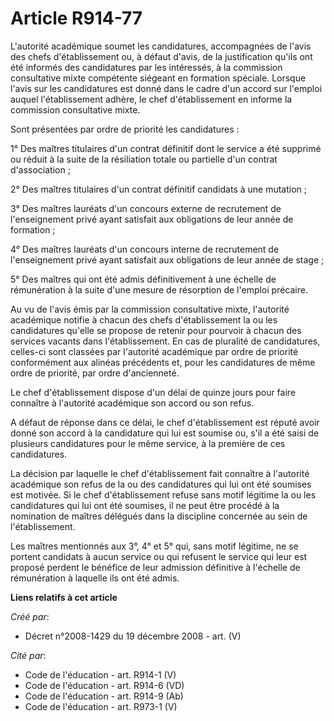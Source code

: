 # Article R914-77

L'autorité académique soumet les candidatures, accompagnées de l'avis des chefs  d'établissement ou, à défaut d'avis, de la
justification qu'ils ont été informés  des candidatures par les intéressés, à la commission consultative mixte  compétente
siégeant en formation spéciale. Lorsque l'avis sur les candidatures  est donné dans le cadre d'un accord sur l'emploi auquel
l'établissement adhère,  le chef d'établissement en informe la commission consultative mixte.

Sont présentées par ordre de priorité les candidatures :

1° Des maîtres titulaires d'un contrat définitif dont le service a  été supprimé ou réduit à la suite de la résiliation
totale ou partielle d'un  contrat d'association ;

2° Des maîtres titulaires d'un contrat  définitif candidats à une mutation ;

3° Des maîtres lauréats  d'un concours externe de recrutement de l'enseignement privé ayant satisfait aux  obligations de
leur année de formation ;

4° Des maîtres  lauréats d'un concours interne de recrutement de l'enseignement privé ayant  satisfait aux obligations de
leur année de stage ;

5° Des  maîtres qui ont été admis définitivement à une échelle de rémunération à la  suite d'une mesure de résorption de
l'emploi précaire.

Au vu  de l'avis émis par la commission consultative mixte, l'autorité académique  notifie à chacun des chefs d'établissement
la ou les candidatures qu'elle se  propose de retenir pour pourvoir à chacun des services vacants dans  l'établissement. En
cas de pluralité de candidatures, celles-ci sont classées  par l'autorité académique par ordre de priorité conformément aux
alinéas  précédents et, pour les candidatures de même ordre de priorité, par ordre  d'ancienneté.

Le chef d'établissement dispose d'un délai de  quinze jours pour faire connaître à l'autorité académique son accord ou son
refus.

A défaut de réponse dans ce délai, le chef  d'établissement est réputé avoir donné son accord à la candidature qui lui est
soumise ou, s'il a été saisi de plusieurs candidatures pour le même service, à  la première de ces candidatures.

La décision par laquelle le  chef d'établissement fait connaître à l'autorité académique son refus de la ou  des candidatures
qui lui ont été soumises est motivée. Si le chef  d'établissement refuse sans motif légitime la ou les candidatures qui lui
ont  été soumises, il ne peut être procédé à la nomination de maîtres délégués dans  la discipline concernée au sein de
l'établissement.

Les  maîtres mentionnés aux 3°, 4° et 5° qui, sans motif légitime, ne se portent  candidats à aucun service ou qui refusent
le service qui leur est proposé  perdent le bénéfice de leur admission définitive à l'échelle de rémunération à  laquelle ils
ont été admis.

**Liens relatifs à cet article**

_Créé par_:

  - Décret n°2008-1429 du 19 décembre 2008 - art. (V)

_Cité par_:

  - Code de l'éducation - art. R914-1 (V)
  - Code de l'éducation - art. R914-6 (VD)
  - Code de l'éducation - art. R914-9 (Ab)
  - Code de l'éducation - art. R973-1 (V)
